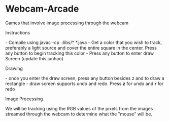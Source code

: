 Webcam-Arcade
=============

Games that involve image processing through the webcam

Instructions

\- Compile using javac -cp .:libs/\* \*.java
\- Get a color that you wish to track, preferably a light source and cover the entire square in the center. Press any button to begin tracking this color
\- Press any button to enter draw Screen (update this junhao)

Drawing

\- once you enter the draw screen, press any button besides z and to draw a rectangle
\- draw screen supports undo and redo. Press **z** for undo and **r** for redo

Image Processing

We will be tracking using the RGB values of the pixels from the images
streamed through the webcam to determine what the "mouse" will be.
